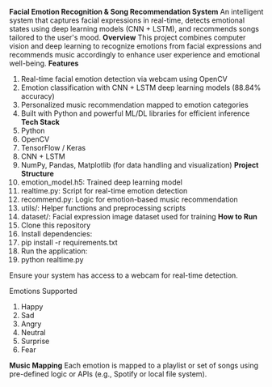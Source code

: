 **Facial Emotion Recognition & Song Recommendation System**
An intelligent system that captures facial expressions in real-time, detects emotional states using deep learning models (CNN + LSTM), and recommends songs tailored to the user's mood.
**Overview**
This project combines computer vision and deep learning to recognize emotions from facial expressions and recommends music accordingly to enhance user experience and emotional well-being.
**Features**
1. Real-time facial emotion detection via webcam using OpenCV
2. Emotion classification with CNN + LSTM deep learning models (88.84% accuracy)
3. Personalized music recommendation mapped to emotion categories
3. Built with Python and powerful ML/DL libraries for efficient inference
**Tech Stack**
1. Python
2. OpenCV
3. TensorFlow / Keras
4. CNN + LSTM
5. NumPy, Pandas, Matplotlib (for data handling and visualization)
**Project Structure**
1. emotion_model.h5: Trained deep learning model
2. realtime.py: Script for real-time emotion detection
3. recommend.py: Logic for emotion-based music recommendation
4. utils/: Helper functions and preprocessing scripts
5. dataset/: Facial expression image dataset used for training
**How to Run**
1. Clone this repository
2. Install dependencies:
3. pip install -r requirements.txt
4. Run the application:
5. python realtime.py

Ensure your system has access to a webcam for real-time detection.

Emotions Supported
1. Happy
2. Sad
3. Angry
4. Neutral
5. Surprise
6. Fear

**Music Mapping**
Each emotion is mapped to a playlist or set of songs using pre-defined logic or APIs (e.g., Spotify or local file system).
